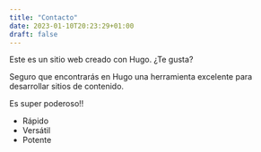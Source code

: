 ```yaml
---
title: "Contacto"
date: 2023-01-10T20:23:29+01:00
draft: false
---
```


Este es un sitio web creado con Hugo. ¿Te gusta?

Seguro que encontrarás en Hugo una herramienta excelente para desarrollar sitios de
contenido.

Es super poderoso!!

- Rápido
- Versátil
- Potente